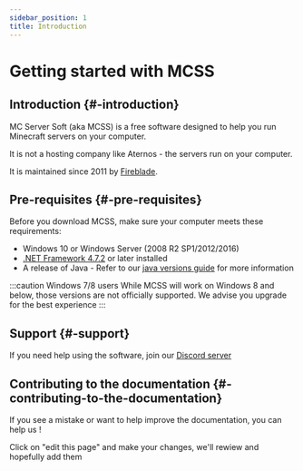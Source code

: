 ```yaml
---
sidebar_position: 1
title: Introduction
---
```


# Getting started with MCSS


## Introduction {#-introduction}


MC Server Soft (aka MCSS) is a free software designed to help you run Minecraft servers on your computer.

It is not a hosting company like Aternos - the servers run on your computer.

It is maintained since 2011 by [Fireblade](https://github.com/fiahblade).

<!-- :::info
MCSS is the oldest maintained minecraft server wrapper for windows
::: -->

## Pre-requisites {#-pre-requisites}


Before you download MCSS, make sure your computer meets these requirements:


*   Windows 10 or Windows Server (2008 R2 SP1/2012/2016)
*   [.NET Framework 4.7.2](https://dotnet.microsoft.com/download/dotnet-framework/net472) or later installed
*   A release of Java - Refer to our [java versions guide](guides/java-version.md) for more information

:::caution Windows 7/8 users
While MCSS will work on Windows 8 and below, those versions are not officially supported. We advise you upgrade for the best experience
:::


## Support {#-support}
If you need help using the software, join our [Discord server](https://discord.gg/vrKSc7tkvQ)

## Contributing to the documentation {#-contributing-to-the-documentation}


If you see a mistake or want to help improve the documentation, you can help us ! 

Click on "edit this page" and make your changes, we'll rewiew and hopefully add them 